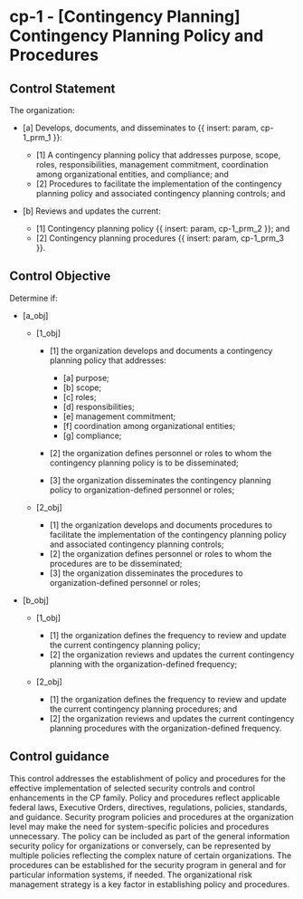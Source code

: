 # cp-1 - \[Contingency Planning\] Contingency Planning Policy and Procedures

## Control Statement

The organization:

- \[a\] Develops, documents, and disseminates to {{ insert: param, cp-1_prm_1 }}:

  - \[1\] A contingency planning policy that addresses purpose, scope, roles, responsibilities, management commitment, coordination among organizational entities, and compliance; and
  - \[2\] Procedures to facilitate the implementation of the contingency planning policy and associated contingency planning controls; and

- \[b\] Reviews and updates the current:

  - \[1\] Contingency planning policy {{ insert: param, cp-1_prm_2 }}; and
  - \[2\] Contingency planning procedures {{ insert: param, cp-1_prm_3 }}.

## Control Objective

Determine if:

- \[a_obj\]

  - \[1_obj\]

    - \[1\] the organization develops and documents a contingency planning policy that addresses:

      - \[a\] purpose;
      - \[b\] scope;
      - \[c\] roles;
      - \[d\] responsibilities;
      - \[e\] management commitment;
      - \[f\] coordination among organizational entities;
      - \[g\] compliance;

    - \[2\] the organization defines personnel or roles to whom the contingency planning policy is to be disseminated;
    - \[3\] the organization disseminates the contingency planning policy to organization-defined personnel or roles;

  - \[2_obj\]

    - \[1\] the organization develops and documents procedures to facilitate the implementation of the contingency planning policy and associated contingency planning controls;
    - \[2\] the organization defines personnel or roles to whom the procedures are to be disseminated;
    - \[3\] the organization disseminates the procedures to organization-defined personnel or roles;

- \[b_obj\]

  - \[1_obj\]

    - \[1\] the organization defines the frequency to review and update the current contingency planning policy;
    - \[2\] the organization reviews and updates the current contingency planning with the organization-defined frequency;

  - \[2_obj\]

    - \[1\] the organization defines the frequency to review and update the current contingency planning procedures; and
    - \[2\] the organization reviews and updates the current contingency planning procedures with the organization-defined frequency.

## Control guidance

This control addresses the establishment of policy and procedures for the effective implementation of selected security controls and control enhancements in the CP family. Policy and procedures reflect applicable federal laws, Executive Orders, directives, regulations, policies, standards, and guidance. Security program policies and procedures at the organization level may make the need for system-specific policies and procedures unnecessary. The policy can be included as part of the general information security policy for organizations or conversely, can be represented by multiple policies reflecting the complex nature of certain organizations. The procedures can be established for the security program in general and for particular information systems, if needed. The organizational risk management strategy is a key factor in establishing policy and procedures.
